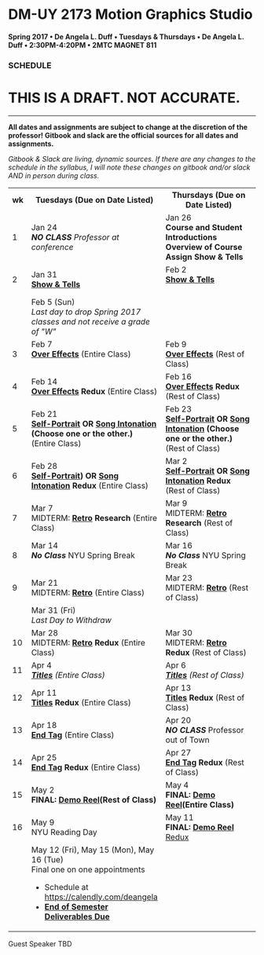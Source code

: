 # DM-UY 2173 Motion Graphics Studio

#### Spring 2017 • De Angela L. Duff • Tuesdays &amp; Thursdays • De Angela L. Duff • 2:30PM-4:20PM • 2MTC MAGNET 811

### SCHEDULE
# THIS IS A DRAFT. NOT ACCURATE.

---

**All dates and assignments are subject to change at the discretion of the professor! Gitbook and slack are the official sources for all dates and assignments.**

*Gitbook &amp; Slack are living, dynamic sources. If there are any changes to the schedule in the syllabus, I will note these changes on gitbook and/or slack AND in person during class.*

<table>
<tr>
<th width="4%">wk</th>
<th width="48%">Tuesdays (Due on Date Listed)</th>
<th width="48%">Thursdays (Due on Date Listed)</th>
</tr>

<tr>
<td>1</td>
<td>Jan 24<br><i><strong>NO CLASS</strong> Professor at conference</i></td>
<td>Jan 26<br><strong>Course and Student Introductions<br>Overview of Course<br>Assign Show &amp; Tells</strong></td>
</tr>

<tr>
<td>2</td>
<td>Jan 31<br><strong><a href="show_and_tells.md">Show &amp; Tells</a></strong></td>
<td valign="top">Feb 2<br><strong><a href="show_and_tells.md">Show &amp; Tells</a></strong><br><br></td>
</tr>

<tr>
<td><td>Feb 5 (Sun)<br><i>Last day to drop Spring 2017 classes and not receive a grade of "W"</i></td><td></td>
</tr>

<tr>
<td>3</td>
<td valign="top">Feb 7<br><strong><a href="projects_overeffects.md">Over Effects</a></strong> (Entire Class)</td>
<td valign="top">Feb 9<br><strong><a href="projects_overeffects.md">Over Effects</a></strong> (Rest of Class)</td>
</tr>

<tr>
<td>4</td>
<td>Feb 14<br><strong><a href="projects_overeffects.md">Over Effects</a> Redux</strong> (Entire Class)</td>
<td valign="top">Feb 16<br><strong><a href="projects_overeffects.md">Over Effects</a> Redux</strong> (Rest of Class)</td>
</tr>

<tr>
<td>5</td>
<td>Feb 21<br><strong><a href="projects_self-portrait.md">Self-Portrait</a> OR <a href="projects_songintonation.md">Song Intonation</a> (Choose one or the other.)</strong> (Entire Class)</td>
<td>Feb 23<br><strong><a href="projects_self-portrait.md">Self-Portrait</a> OR <a href="projects_songintonation.md">Song Intonation</a> (Choose one or the other.)</strong> (Rest of Class)</td>
</tr>

<tr>
<td>6</td>
<td>Feb 28<br><strong><a href="projects_self-portrait.md">Self-Portrait</a>) OR <a href="projects_songintonation.md">Song Intonation</a> Redux</strong> (Entire Class)</td>
<td>Mar 2<br><strong><a href="projects_self-portrait.md">Self-Portrait</a> OR <a href="projects_songintonation.md">Song Intonation</a> Redux</strong> (Rest of Class)</td>
</tr>

<td>7</td>
<td>Mar 7<br>MIDTERM: <strong><a href="projects_retro.md">Retro</a> Research</strong> (Entire Class)</td>
<td>Mar 9<br>MIDTERM: <strong><a href="projects_retro.md">Retro</a> Research</strong> (Rest of Class)</td>
</tr>

<tr>
<tr>
<td>8</td>
<td valign="top">Mar 14<br><i><strong>No Class</strong></i> NYU Spring Break</td>
<td valign="top">Mar 16<br><i><strong>No Class</strong></i> NYU Spring Break</td>
</tr>

<tr>
<td>9</td>
<td>Mar 21<br>MIDTERM: <strong><a href="projects_retro.md">Retro</a></strong> (Entire Class)</td>
<td>Mar 23<br>MIDTERM: <strong><a href="projects_retro.md">Retro</a></strong> (Rest of Class)</td>
</tr>

<tr>
<td></td><td>Mar 31 (Fri)<br><i>Last Day to Withdraw</i></td><td></td>
</tr>

<tr>
<td>10</td>
<td>Mar 28<br>MIDTERM: <strong><a href="projects_retro.md">Retro</a> Redux</strong> (Entire Class)</td>
<td>Mar 30<br>MIDTERM: <strong><a href="projects_retro.md">Retro</a> Redux</strong> (Rest of Class)</td>
</tr>
<tr>
<td>11</td>
<td>Apr 4<br><i><strong><a href="projects_titles.md">Titles</a></strong> (Entire Class)</td>
<td>Apr 6<br><i><strong><a href="projects_titles.md">Titles</a></strong> (Rest of Class)</td>
</tr>
<tr>
<td>12</td>
<td>Apr 11<br><strong><a href="projects_titles.md">Titles</a> Redux</strong> (Entire Class)</td>
<td>Apr 13<br><strong><a href="projects_titles.md">Titles</a> Redux</strong> (Rest of Class)</td>
</tr>
<tr>
<td>13</td>
<td>Apr 18<br><strong><a href="projects_endtag.md">End Tag</a></strong> (Entire Class)</td>
<td>Apr 20<br><i><strong>NO CLASS</strong></i> Professor out of Town</td>
</tr>
<tr>
<td>14</td>
<td>Apr 25<br><strong><a href="projects_endtag.md">End Tag</a> Redux</strong> (Entire Class)</td>
<td>Apr 27<br><strong><a href="projects_endtag.md">End Tag</a> Redux</strong> (Rest of Class)</td>
</tr>

<tr>
<td>15</td>
<td>May 2<br><strong>FINAL: <a href="projects_demoreel.md">Demo Reel</a><strong>(Rest of Class)</td>
<td>May 4<br><strong>FINAL: <a href="projects_demoreel.md">Demo Reel</a><strong>(Entire Class)</td>
</tr>

<tr>
<td>16</td>
<td>May 9<br>NYU Reading Day</strong></td>
<td>May 11<br><strong>FINAL: <a href="projects_demo_reel.md">Demo Reel</strong> Redux</td>
</tr>

<tr>
<td></td>
<td>May 12 (Fri), May 15 (Mon), May 16 (Tue)<br>Final one on one appointments
<ul>
<li>Schedule at <a href="https://calendly.com/deangela">https://calendly.com/deangela</li>
<li><strong><a href="end_of_semester_deliverables.md">End of Semester Deliverables Due</strong></li>
</ul></td>
<td></td>
</tr>


</table>

Guest Speaker TBD